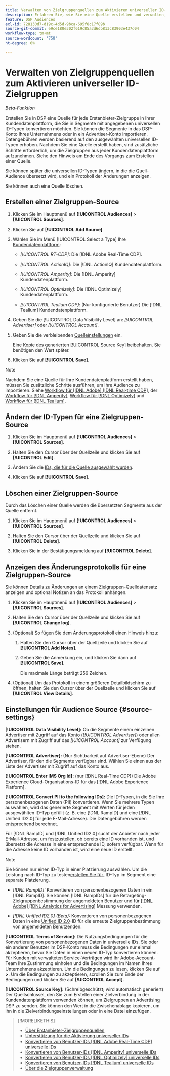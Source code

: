 ```yaml
---
title: Verwalten von Zielgruppenquellen zum Aktivieren universeller ID-Zielgruppen
description: Erfahren Sie, wie Sie eine Quelle erstellen und verwalten, um Zielgruppen aus Ihrer Kundendatenplattform zu importieren und sie in Segmente mit universellen IDs zu konvertieren.
feature: DSP Audiences
exl-id: 728130d7-d19c-4d5d-9bca-695f8c17f89b
source-git-commit: e9ce180e302f619c85a3d6db813c83903e437d04
workflow-type: tm+mt
source-wordcount: '758'
ht-degree: 0%

---
```


# Verwalten von Zielgruppenquellen zum Aktivieren universeller ID-Zielgruppen

*Beta-Funktion*

Erstellen Sie in DSP eine Quelle für jede Erstanbieter-Zielgruppe in Ihrer Kundendatenplattform, die Sie in Segmente mit angegebenen universellen ID-Typen konvertieren möchten. Sie können die Segmente in das DSP-Konto Ihres Unternehmens oder in ein Advertiser-Konto importieren. Datengebühren werden basierend auf den ausgewählten universellen ID-Typen erhoben. Nachdem Sie eine Quelle erstellt haben, sind zusätzliche Schritte erforderlich, um die Zielgruppen aus jeder Kundendatenplattform aufzunehmen. Siehe den Hinweis am Ende des Vorgangs zum Erstellen einer Quelle.

Sie können später die universellen ID-Typen ändern, in die die Quell-Audience übersetzt wird, und ein Protokoll der Änderungen anzeigen.

Sie können auch eine Quelle löschen.

## Erstellen einer Zielgruppen-Source

<!-- Not sure about this

You can create one source for each combination of universal ID partner and data visibility level.

-->

1. Klicken Sie im Hauptmenü auf **[!UICONTROL Audiences]** > **[!UICONTROL Sources]**.

1. Klicken Sie auf **[!UICONTROL Add Source]**.

1. Wählen Sie im Menü [!UICONTROL Select a Type] Ihre [Kundendatenplattform](source-about.md):

   * *[!UICONTROL RT-CDP]*: Die [!DNL Adobe Real-Time CDP].

   * *[!UICONTROL ActionIQ]*: Die [!DNL ActionIQ] Kundendatenplattform.

   * *[!UICONTROL Amperity]*: Die [!DNL Amperity] Kundendatenplattform.

   * *[!UICONTROL Optimizely]*: Die [!DNL Optimizely] Kundendatenplattform.

   * *[!UICONTROL Tealium CDP]*: (Nur konfigurierte Benutzer) Die [!DNL Tealium] Kundendatenplattform.

1. Geben Sie die [!UICONTROL Data Visibility Level] an: *[!UICONTROL Advertiser]* oder *[!UICONTROL Account]*.

1. Geben Sie die verbleibenden [Quelleinstellungen](#source-settings) ein.

   Eine Kopie des generierten [!UICONTROL Source Key] beibehalten. Sie benötigen den Wert später.

1. Klicken Sie auf **[!UICONTROL Save]**.

>[!NOTE]
>
>Nachdem Sie eine Quelle für Ihre Kundendatenplattform erstellt haben, müssen Sie zusätzliche Schritte ausführen, um Ihre Audience zu importieren. Siehe [Workflow für [!DNL Adobe] [!DNL Real-time CDP]](source-adobe-rtcdp.md), <!-- the [workflow for [!DNL ActionIQ]](source-actioniq.md), --> der [Workflow für [!DNL Amperity]](source-amperity.md), [Workflow für [!DNL Optimizely]](source-optimizely.md) und [Workflow für [!DNL Tealium]](source-tealium.md).

## Ändern der ID-Typen für eine Zielgruppen-Source

<!-- Clarify this:
All changes to universal IDs translated from the source are applied after you save the the source record. For example, if a new ID is added, any hashed email addresses shared before making the changes aren't converted. Similarly, if an ID is removed, we don't delete any historical data from the segments shared through the source.

OR 

All changes to universal IDs translated from the source are applied after you save the the source record. For example, if you add a new ID type, then we convert hashed email addresses shared before making the changes to the new ID type. Similarly, if you remove an ID type, then we delete any historical IDs of that type from the segments shared through the source.

-->

1. Klicken Sie im Hauptmenü auf **[!UICONTROL Audiences]** > **[!UICONTROL Sources]**.

1. Halten Sie den Cursor über der Quellzeile und klicken Sie auf **[!UICONTROL Edit]**.

1. Ändern Sie die [IDs, die für die Quelle ausgewählt wurden](#source-settings).

1. Klicken Sie auf **[!UICONTROL Save]**.

## Löschen einer Zielgruppen-Source

Durch das Löschen einer Quelle werden die übersetzten Segmente aus der Quelle entfernt.<!-- Will performance data for the segment still be available in any types of reports?  If yes, which? -->

1. Klicken Sie im Hauptmenü auf **[!UICONTROL Audiences]** > **[!UICONTROL Sources]**.

1. Halten Sie den Cursor über der Quellzeile und klicken Sie auf **[!UICONTROL Delete]**.

1. Klicken Sie in der Bestätigungsmeldung auf **[!UICONTROL Delete]**.

## Anzeigen des Änderungsprotokolls für eine Zielgruppen-Source

Sie können Details zu Änderungen an einem Zielgruppen-Quelldatensatz anzeigen und optional Notizen an das Protokoll anhängen.

1. Klicken Sie im Hauptmenü auf **[!UICONTROL Audiences]** > **[!UICONTROL Sources]**.

1. Halten Sie den Cursor über der Quellzeile und klicken Sie auf **[!UICONTROL Change log]**.

1. (Optional) So fügen Sie dem Änderungsprotokoll einen Hinweis hinzu:

   1. Halten Sie den Cursor über der Quellzeile und klicken Sie auf **[!UICONTROL Add Notes]**.

   1. Geben Sie die Anmerkung ein, und klicken Sie dann auf **[!UICONTROL Save]**.

      Die maximale Länge beträgt 256 Zeichen.

1. (Optional) Um das Protokoll in einem größeren Detailbildschirm zu öffnen, halten Sie den Cursor über der Quellzeile und klicken Sie auf **[!UICONTROL View Details]**.

## Einstellungen für Audience Source {#source-settings}

**[!UICONTROL Data Visibility Level]:** Ob die Segmente einem einzelnen Advertiser mit Zugriff auf das Konto (*[!UICONTROL Advertiser]*) oder allen Advertisern mit Zugriff auf das *[!UICONTROL Account]* zur Verfügung stehen.

**[!UICONTROL Advertiser]:** (Nur Sichtbarkeit auf Advertiser-Ebene) Der Advertiser, für den die Segmente verfügbar sind. Wählen Sie einen aus der Liste der Advertiser mit Zugriff auf das Konto aus.

**[!UICONTROL Enter IMS Org Id]:** (nur [!DNL Real-Time CDP]) Die Adobe Experience Cloud-Organisations-ID für das [!DNL Adobe Experience Platform].

**[!UICONTROL Convert PII to the following IDs]:** Die ID-Typen, in die Sie Ihre personenbezogenen Daten (PII) konvertieren. Wenn Sie mehrere Typen auswählen, wird das generierte Segment mit Werten für jeden ausgewählten ID-Typ gefüllt (z. B. eine [!DNL RampID] und eine [!DNL Unified ID2.0] für jede E-Mail-Adresse). Die Datengebühren werden entsprechend berechnet.

Für [!DNL RampID] und [!DNL Unified ID2.0] sucht der Anbieter nach jeder E-Mail-Adresse, um festzustellen, ob bereits eine ID vorhanden ist, und übersetzt die Adresse in eine entsprechende ID, sofern verfügbar. Wenn für die Adresse keine ID vorhanden ist, wird eine neue ID erstellt.

>[!NOTE]
>
>Sie können nur einen ID-Typ in einer Platzierung auswählen. Um die Leistung nach ID-Typ zu testen[&#x200B; erstellen Sie für &#x200B;](/help/dsp/campaign-management/placements/placement-create.md) ID-Typ im Segment eine separate Platzierung.

* *[!DNL RampID]:* Konvertieren von personenbezogenen Daten in ein [!DNL RampID]. Sie können [!DNL RampIDs] für die Retargeting-Zielgruppenbestimmung der angemeldeten Benutzer und für [[!DNL Adobe] [!DNL Analytics for Advertising]](/help/integrations/analytics/overview.md) Messung verwenden.

* *[!DNL Unified ID2.0] (Beta):* Konvertieren von personenbezogenen Daten in eine [Unified ID 2.0](https://unifiedid.com)-ID für die erneute Zielgruppenbestimmung von angemeldeten Benutzenden.

<!-- Later
* *[!DNL ID5] (Beta):* To convert PII to an [!DNL ID5] ID. You can use [!DNL ID5] IDs for retargeting logging-in users and for [[!DNL Adobe] [!DNL Analytics for Advertising]](/help/integrations/analytics/overview.md) measurement.

-->

**[!UICONTROL Terms of Service]:** Die Nutzungsbedingungen für die Konvertierung von personenbezogenen Daten in universelle IDs. Sie oder ein anderer Benutzer im DSP-Konto muss die Bedingungen nur einmal akzeptieren, bevor Sie Daten in einen neuen ID-Typ konvertieren können. Für Kunden mit verwalteten Service-Verträgen wird Ihr Adobe-Account-Team Ihre Zustimmung einholen und die Bedingungen im Namen Ihres Unternehmens akzeptieren. Um die Bedingungen zu lesen, klicken Sie auf **>**. Um die Bedingungen zu akzeptieren, scrollen Sie zum Ende der Bedingungen und klicken Sie auf **[!UICONTROL Accept]**.

**[!UICONTROL Source Key]:** (Schreibgeschützt; wird automatisch generiert) Der Quellschlüssel, den Sie zum Erstellen einer Zielverbindung in der Kundendatenplattform verwenden können, um Zielgruppen an Advertising DSP zu senden. Sie können den Wert in die Zwischenablage kopieren, um ihn in die Zielverbindungseinstellungen oder in eine Datei einzufügen.

>[!MORELIKETHIS]
>
>* [Über Erstanbieter-Zielgruppenquellen](source-about.md)
>* [Unterstützung für die Aktivierung universeller IDs](/help/dsp/audiences/universal-ids.md)
>* [Konvertieren von Benutzer-IDs  [!DNL Adobe Real-Time CDP]  universelle IDs](/help/dsp/audiences/sources/source-adobe-rtcdp.md)
>* [Konvertieren von Benutzer-IDs  [!DNL Amperity]  universelle IDs](/help/dsp/audiences/sources/source-amperity.md)
>* [Konvertieren von Benutzer-IDs  [!DNL Optimizely]  universelle IDs](/help/dsp/audiences/sources/source-optimizely.md)
>* [Konvertieren von Benutzer-IDs  [!DNL Tealium]  universelle IDs](/help/dsp/audiences/sources/source-tealium.md)
>* [Über die Zielgruppenverwaltung](/help/dsp/audiences/audience-about.md)

